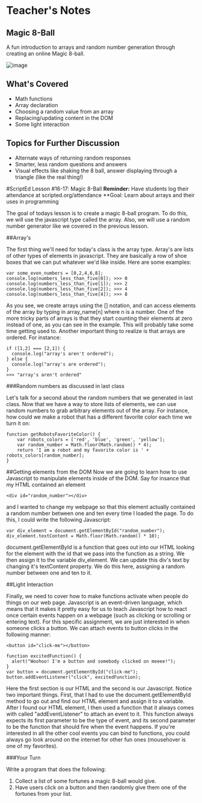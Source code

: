 # Teacher's Notes

## Magic 8-Ball

A fun introduction to arrays and random number generation through creating an online Magic 8-ball.

![image](http://www.redkid.net/generator/8ball/yoursign.jpg)

## What's Covered

* Math functions
* Array declaration
* Choosing a random value from an array
* Replacing/updating content in the DOM
* Some light interaction

## Topics for Further Discussion

* Alternate ways of returning random responses
* Smarter, less random questions and answers
* Visual effects like shaking the 8 ball, answer displaying through a triangle (like the real thing!)



#ScriptEd Lesson #16-17: Magic 8-Ball
**Reminder:** Have students log their attendance at scripted.org/attendance
**Goal: Learn about arrays and their uses in programming

The goal of todays lesson is to create a magic 8-ball program. To do this, we will use the javascript type called the array. Also, we will use a random number generator like we covered in the previous lesson.

##Array's

The first thing we'll need for today's class is the array type. Array's are lists of other types of elements in javascript. They are basically a row of shoe boxes that we can put whatever we'd like inside. Here are some examples:

```
var some_even_numbers = [0,2,4,6,8];
console.log(numbers_less_than_five[0]); >>> 0
console.log(numbers_less_than_five[1]); >>> 2
console.log(numbers_less_than_five[2]); >>> 4
console.log(numbers_less_than_five[4]); >>> 8
```

As you see, we create arrays using the [] notation, and can access elements of the array by typing in array_name[n] where n is a number. One of the more tricky parts of arrays is that they start counting their elements at zero instead of one, as you can see in the example. This will probably take some time getting used to. Another important thing to realize is that arrays are ordered. For instance:

```
if ([1,2] === [2,1]) {
  console.log("array's aren't ordered");
} else {
  console.log("array's are ordered");
}
>>> "array's aren't ordered"
```

###Random numbers as discussed in last class

Let's talk for a second about the random numbers that we generated in last class.
Now that we have a way to store lists of elements, we can use random numbers to
grab arbitrary elements out of the array. For instance, how could we make a robot
that has a different favorite color each time we turn it on:

```
function getRobotsFavoriteColor() {
    var robots_colors = ['red', 'blue', 'green', 'yellow'];
    var random_number = Math.floor(Math.random() * 4);
    return 'I am a robot and my favorite color is ' + robots_colors[random_number];
}
```

##Getting elements from the DOM
Now we are going to learn how to use Javascript to manipulate elements inside of the DOM.
Say for insance that my HTML contained an element

```
<div id="random_number"></div>
```

and I wanted to change my webpage so that this element actually contained a random number between one and ten every time I loaded the page.  To do this, I could write the following Javascript:

```
var div_element = document.getElementById("random_number");
div_element.textContent = Math.floor(Math.random() * 10);
```

document.getElementById is a function that goes out into our HTML looking for the element with the id that we pass into the function as a string. We then assign it to the variable div_element. We can update this div's text by changing it's textContent property. We do this here, assigning a random number between one and ten to it.

##Light Interaction

Finally, we need to cover how to make functions activate when people do things on our web page. Javascript is an event-driven language, which means that it makes it pretty easy for us to teach Javascript how to react once certain events happen on a webpage (such as clicking or scrolling or entering text). For this specific assignment, we are just interested in when someone clicks a button. We can attach events to button clicks in the following manner:

```
<button id="click-me"></button>
```

```
function excitedFunction() {
  alert("Woohoo! I'm a button and somebody clicked on meeee!");
}
var button = document.getElementById("click-me");
button.addEventListener("click", excitedFunction);
```

Here the first section is our HTML and the second is our Javascript. Notice two important things. First, that I had to use the document.getElementById method to go out and find our HTML element and assign it to a variable. After I found our HTML element, I then used a function that it always comes with called "addEventListener" to attach an event to it. This function always expects its first parameter to be the type of event, and its second parameter to be the function that should fire when the event happens. If you're interested in all the other cool events you can bind to functions, you could always go look around on the internet for other fun ones (mousehover is one of my favorites).

###Your Turn

Write a program that does the following:

1. Collect a list of some fortunes a magic 8-ball would give.
2. Have users click on a button and then randomly give them one of the fortunes from your list.
